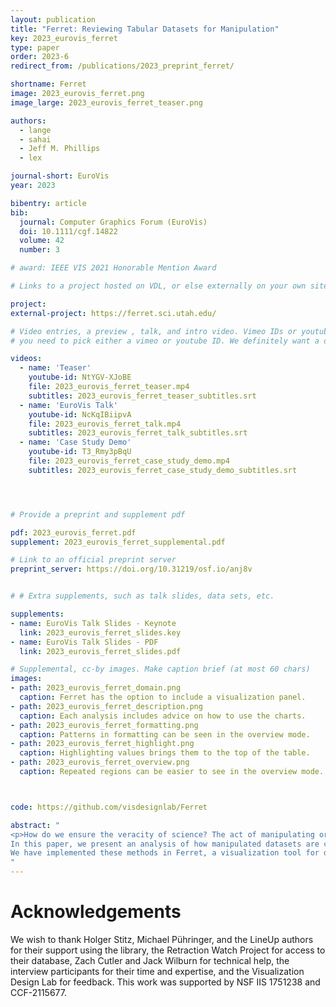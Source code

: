 ```yaml
---
layout: publication
title: "Ferret: Reviewing Tabular Datasets for Manipulation"
key: 2023_eurovis_ferret
type: paper
order: 2023-6
redirect_from: /publications/2023_preprint_ferret/

shortname: Ferret
image: 2023_eurovis_ferret.png
image_large: 2023_eurovis_ferret_teaser.png

authors:
  - lange
  - sahai
  - Jeff M. Phillips
  - lex

journal-short: EuroVis
year: 2023

bibentry: article
bib:
  journal: Computer Graphics Forum (EuroVis)
  doi: 10.1111/cgf.14822
  volume: 42
  number: 3

# award: IEEE VIS 2021 Honorable Mention Award

# Links to a project hosted on VDL, or else externally on your own site

project:
external-project: https://ferret.sci.utah.edu/

# Video entries, a preview , talk, and intro video. Vimeo IDs or youtube IDs are supported
# you need to pick either a vimeo or youtube ID. We definitely want a downloadable video too.

videos:
  - name: 'Teaser'
    youtube-id: NtYGV-XJoBE
    file: 2023_eurovis_ferret_teaser.mp4
    subtitles: 2023_eurovis_ferret_teaser_subtitles.srt
  - name: 'EuroVis Talk'
    youtube-id: NcKqIBiipvA
    file: 2023_eurovis_ferret_talk.mp4
    subtitles: 2023_eurovis_ferret_talk_subtitles.srt
  - name: 'Case Study Demo'
    youtube-id: T3_Rmy3pBqU
    file: 2023_eurovis_ferret_case_study_demo.mp4
    subtitles: 2023_eurovis_ferret_case_study_demo_subtitles.srt




# Provide a preprint and supplement pdf

pdf: 2023_eurovis_ferret.pdf
supplement: 2023_eurovis_ferret_supplemental.pdf

# Link to an official preprint server
preprint_server: https://doi.org/10.31219/osf.io/anj8v


# # Extra supplements, such as talk slides, data sets, etc.

supplements:
- name: EuroVis Talk Slides - Keynote
  link: 2023_eurovis_ferret_slides.key
- name: EuroVis Talk Slides - PDF
  link: 2023_eurovis_ferret_slides.pdf

# Supplemental, cc-by images. Make caption brief (at most 60 chars)
images:
- path: 2023_eurovis_ferret_domain.png
  caption: Ferret has the option to include a visualization panel.
- path: 2023_eurovis_ferret_description.png
  caption: Each analysis includes advice on how to use the charts.
- path: 2023_eurovis_ferret_formatting.png
  caption: Patterns in formatting can be seen in the overview mode.
- path: 2023_eurovis_ferret_highlight.png
  caption: Highlighting values brings them to the top of the table.
- path: 2023_eurovis_ferret_overview.png
  caption: Repeated regions can be easier to see in the overview mode.



code: https://github.com/visdesignlab/Ferret

abstract: "
<p>How do we ensure the veracity of science? The act of manipulating or fabricating scientific data has led to many high-profile fraud cases and retractions. Detecting manipulated data, however, is a challenging and time-consuming endeavor. Automated detection methods are limited due to the diversity of data types and manipulation techniques. Furthermore, patterns automatically flagged as suspicious can have reasonable explanations. Instead, we propose a nuanced approach where experts analyze tabular datasets, e.g., as part of the peer-review process, using a guided, interactive visualization approach. 
In this paper, we present an analysis of how manipulated datasets are created and the artifacts these techniques generate. Based on these findings, we propose a suite of visualization methods to surface potential irregularities.
We have implemented these methods in Ferret, a visualization tool for data forensics work. Ferret makes potential data issues salient and provides guidance on spotting signs of tampering and differentiating them from truthful data.</p>
"
---
```


# Acknowledgements

We wish to thank Holger Stitz, Michael Pühringer, and the LineUp authors for their support using the library, the Retraction Watch Project for access to their database, Zach Cutler and Jack Wilburn for technical help, the interview participants for their time and expertise, and the Visualization Design Lab for feedback. This work was supported by NSF IIS 1751238 and CCF-2115677.
